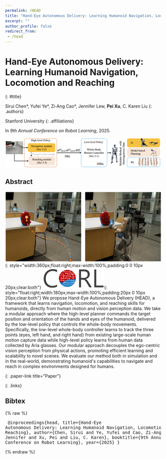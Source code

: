```yaml
---
permalink: /HEAD
title: "Hand-Eye Autonomous Delivery: Learning Humanoid Navigation, Locomotion and Reaching"
excerpt: ""
author_profile: false
redirect_from: 
 - /head
--- 
```


# Hand-Eye Autonomous Delivery: Learning Humanoid Navigation, Locomotion and Reaching
{: #title}

<span>Sirui Chen\*</span>,
<span>Yufei Ye\*</span>,
<span>Zi-Ang Cao\*</span>,
<span>Jennifer Lew</span>,
<span>**Pei Xu**</span>,
<span>C. Karen Liu</span>
{: .authors}

<span>Stanford University</span>
{: .affiliations}

In _9th Annual Conference on Robot Learning_, 2025.

![](projects/HEAD/overview.png)

## Abstract
![teaser](projects/HEAD/teaser.png){: style="width:360px;float:right;max-width:100%;padding:0 0 10px 20px;clear:both"}
![SIGGRAPH Asia 2024](projects/HEAD/corl25_logo.png){: style="float:right;width:180px;max-width:100%;padding:20px 0 10px 20px;clear:both"}
We propose Hand-Eye Autonomous Delivery (HEAD), a framework that learns navigation, locomotion, and reaching skills for humanoids, directly from human motion and vision perception data. We take a modular approach where the high-level planner commands the target position and orientation of the hands and eyes of the humanoid, delivered by the low-level policy that controls the whole-body movements. Specifically, the low-level whole-body controller learns to track the three points (eyes, left hand, and right hand) from existing large-scale human motion capture data while high-level policy learns from human data collected by Aria glasses. Our modular approach decouples the ego-centric vision perception from physical actions, promoting efficient learning and scalability to novel scenes. We evaluate our method both in simulation and in the real-world, demonstrating humanoid's capabilities to navigate and reach in complex environments designed for humans.


[](https://www.arxiv.org/abs/2508.03068){: .paper-link title="Paper"}
<!-- [](https://stanford-tml.github.io/HEAD){: .external-link title="Project Page"} -->
{: .links}

<!-- ## Video
<div style="max-width:560px">
<iframe width="560" height="315" src="https://www.youtube.com/embed/vchQ-FxH56w" frameborder="0" allow="accelerometer; autoplay; clipboard-write; encrypted-media; gyroscope; picture-in-picture; web-share" allowfullscreen></iframe>
</div> -->

## Bibtex
{% raw %}<pre class="bibtex">
@inproceedings{head,
  title={Hand-Eye Autonomous Delivery: Learning Humanoid Navigation, Locomotion and Reaching},
  author={Chen, Sirui and Ye, Yufei and Cao, Zi-Ang and Lew, Jennifer and Xu, Pei and Liu, C. Karen},
  booktitle={9th Annual Conference on Robot Learning},
  year={2025}
}
</pre>{% endraw %}
